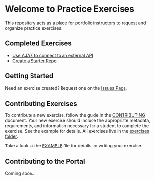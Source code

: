 # Welcome to Practice Exercises

This repository acts as a place for portfolio instructors to request and organize practice exercises.

## Completed Exercises

- [Use AJAX to connect to an external API](exercises/using-ajax.md)
- [Create a Starter Repo](exercises/basic-starter.md)

## Getting Started

Need an exercise created? Request one on the [Issues Page](https://github.com/fswebdev/practice-exercises/issues).

## Contributing Exercises

To contribute a new exercise, follow the guide in the [CONTRIBUTING](CONTRIBUTING.md) document. Your new exercise should include the appropriate metadata, requirements, and information necessary for a student to complete the exercise. See the example for details. All exercises live in the [exercises folder](excercises/).

Take a look at the [EXAMPLE](EXAMPLE.md) file for details on writing your exercise.

## Contributing to the Portal

Coming soon...